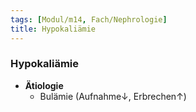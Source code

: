 ```yaml
---
tags: [Modul/m14, Fach/Nephrologie]
title: Hypokaliämie
---
```

### Hypokaliämie
- **Ätiologie**
	- Bulämie (Aufnahme↓, Erbrechen↑)